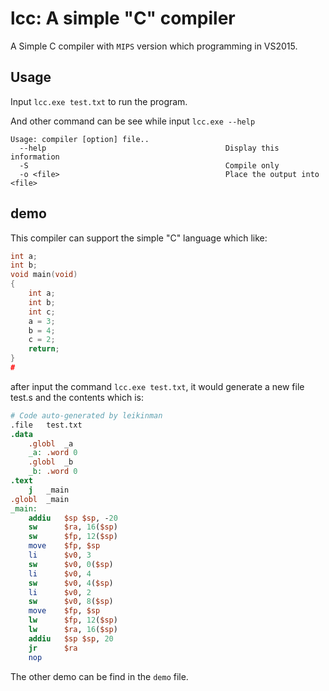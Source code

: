 # lcc: A simple "C" compiler
A Simple C compiler with ```MIPS``` version which programming in VS2015. 

## Usage 
Input ```lcc.exe test.txt``` to run the program.

And other command can be see while input ```lcc.exe --help```
```
Usage: compiler [option] file..
  --help                                        Display this information
  -S                                            Compile only
  -o <file>                                     Place the output into <file>
```
## demo
This compiler can support the simple "C" language which like:

```c
int a;
int b;
void main(void)
{
    int a;
    int b;
    int c;
    a = 3;
    b = 4;
    c = 2;
    return;
} 
#
```

after input the command ```lcc.exe test.txt```, it would generate a new file test.s and the contents which is:
```mips
# Code auto-generated by leikinman
.file	test.txt
.data
	.globl	_a
	_a: .word 0 
	.globl	_b
	_b: .word 0 
.text
	j	_main
.globl	_main
_main:
	addiu	$sp $sp, -20
	sw		$ra, 16($sp)
	sw		$fp, 12($sp)
	move	$fp, $sp
	li		$v0, 3
	sw		$v0, 0($sp)
	li		$v0, 4
	sw		$v0, 4($sp)
	li		$v0, 2
	sw		$v0, 8($sp)
	move	$fp, $sp
	lw		$fp, 12($sp)
	lw		$ra, 16($sp)
	addiu	$sp $sp, 20
	jr		$ra
	nop
```
The other demo can be find in the ```demo``` file.
